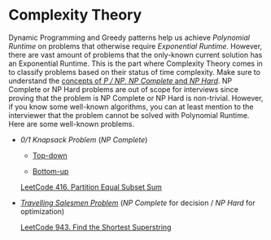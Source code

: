 # Complexity Theory

Dynamic Programming and Greedy patterns help us achieve _Polynomial Runtime_ on problems that otherwise require _Exponential Runtime_.
However, there are vast amount of problems that the only-known current solution has an Exponential Runtime.
This is the part where Complexity Theory comes in to classify problems based on their status of time complexity.
Make sure to understand the [concepts of _P / NP_, _NP Complete_ and _NP Hard_](https://www.youtube.com/watch?v=YX40hbAHx3s).
NP Complete or NP Hard problems are out of scope for interviews since proving that the problem is NP Complete or NP Hard is non-trivial.
However, if you know some well-known algorithms, you can at least mention to the interviewer that the problem cannot be solved with Polynomial Runtime.
Here are some well-known problems.

- _0/1 Knapsack Problem_ (_NP Complete_)

    - [Top-down](https://www.youtube.com/watch?v=149WSzQ4E1g)

    - [Bottom-up](https://www.youtube.com/watch?v=8LusJS5-AGo&t=290s)

    [LeetCode 416. Partition Equal Subset Sum](https://leetcode.com/problems/partition-equal-subset-sum)

- [_Travelling Salesmen Problem_](https://www.youtube.com/watch?v=-JjA4BLQyqE) (_NP Complete_ for decision / _NP Hard_ for optimization)

    [LeetCode 943. Find the Shortest Superstring](https://leetcode.com/problems/find-the-shortest-superstring)
